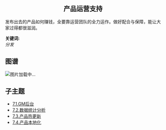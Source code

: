 <h2 align="center">产品运营支持</h2>
<p>
发布出去的产品如何赚钱，全要靠运营团队的全力运作。做好配合与保障，能让大家过得都很滋润。
</p>

**关键词:**<br/> 
*分发*

## 图谱
![图片加载中...](https://github.com/gonglei007/GameDevMind/blob/main/exports/7.产品运营支持.png?raw=true)

## 子主题
* [7.1.GM后台](https://github.com/gonglei007/GameDevMind/blob/main/mds/7.1.GM后台.md)
* [7.2.数据统计分析](https://github.com/gonglei007/GameDevMind/blob/main/mds/7.2.数据统计分析.md)
* [7.3.产品热更新](https://github.com/gonglei007/GameDevMind/blob/main/mds/7.3.产品热更新.md)
* [7.4.产品本地化](https://github.com/gonglei007/GameDevMind/blob/main/mds/7.4.产品本地化.md)
